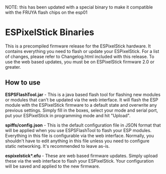 NOTE: this has been updated with a special binary to make it compatible with the FRUYA flash chips on the esp01


ESPixelStick Binaries
=====================
This is a precompiled firmware release for the ESPixelStick hardware.  It contains everything you need to flash or update your ESPixelStick.  For a list of changes, please refer to Changelog.html included with this release.  To use the web based updates, you must be on ESPixelStick firmware 2.0 or greater.

How to use
----------
**ESPSFlashTool.jar** - This is a java based flash tool for flashing new modules or modules that can't be updated via the web interface.  It will flash the ESP module with the ESPixelStick firmware to a default state and overwrite any previous settings.  Simply fill in the boxes, select your mode and serial port, put your ESPixelStick in programming mode and hit "Upload".

**spiffs/config.json** - This is the default configuration file in JSON format that will be applied when you use ESPSFlashTool to flash your ESP modules. Everything in this file is configurable via the web interface. Normally, you shouldn't have to edit anything in this file unless you need to configure static networking.  It's recommended to leave as-is.

**espixelstick\*.efu** - These are web based firmware updates. Simply upload these via the web interface to flash your ESPixelStick.  Your configuration will be saved and applied to the new firmware.



